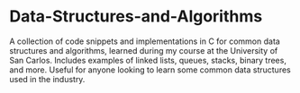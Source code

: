 # Data-Structures-and-Algorithms
A collection of code snippets and implementations in C for common data structures and algorithms, learned during my course at the University of San Carlos. Includes examples of linked lists, queues, stacks, binary trees, and more. Useful for anyone looking to learn some common data structures used in the industry.
